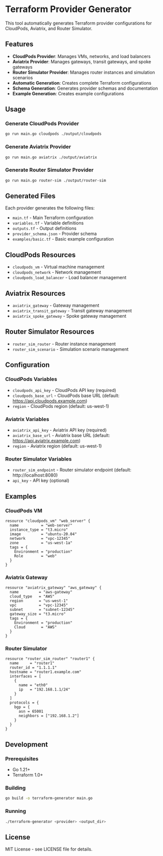 # Terraform Provider Generator

This tool automatically generates Terraform provider configurations for CloudPods, Aviatrix, and Router Simulator.

## Features

- **CloudPods Provider**: Manages VMs, networks, and load balancers
- **Aviatrix Provider**: Manages gateways, transit gateways, and spoke gateways
- **Router Simulator Provider**: Manages router instances and simulation scenarios
- **Automatic Generation**: Creates complete Terraform configurations
- **Schema Generation**: Generates provider schemas and documentation
- **Example Generation**: Creates example configurations

## Usage

### Generate CloudPods Provider

```bash
go run main.go cloudpods ./output/cloudpods
```

### Generate Aviatrix Provider

```bash
go run main.go aviatrix ./output/aviatrix
```

### Generate Router Simulator Provider

```bash
go run main.go router-sim ./output/router-sim
```

## Generated Files

Each provider generates the following files:

- `main.tf` - Main Terraform configuration
- `variables.tf` - Variable definitions
- `outputs.tf` - Output definitions
- `provider_schema.json` - Provider schema
- `examples/basic.tf` - Basic example configuration

## CloudPods Resources

- `cloudpods_vm` - Virtual machine management
- `cloudpods_network` - Network management
- `cloudpods_load_balancer` - Load balancer management

## Aviatrix Resources

- `aviatrix_gateway` - Gateway management
- `aviatrix_transit_gateway` - Transit gateway management
- `aviatrix_spoke_gateway` - Spoke gateway management

## Router Simulator Resources

- `router_sim_router` - Router instance management
- `router_sim_scenario` - Simulation scenario management

## Configuration

### CloudPods Variables

- `cloudpods_api_key` - CloudPods API key (required)
- `cloudpods_base_url` - CloudPods base URL (default: https://api.cloudpods.example.com)
- `region` - CloudPods region (default: us-west-1)

### Aviatrix Variables

- `aviatrix_api_key` - Aviatrix API key (required)
- `aviatrix_base_url` - Aviatrix base URL (default: https://api.aviatrix.example.com)
- `region` - Aviatrix region (default: us-west-1)

### Router Simulator Variables

- `router_sim_endpoint` - Router simulator endpoint (default: http://localhost:8080)
- `api_key` - API key (optional)

## Examples

### CloudPods VM

```hcl
resource "cloudpods_vm" "web_server" {
  name          = "web-server"
  instance_type = "t3.micro"
  image         = "ubuntu-20.04"
  network       = "vpc-12345"
  zone          = "us-west-1a"
  tags = {
    Environment = "production"
    Role        = "web"
  }
}
```

### Aviatrix Gateway

```hcl
resource "aviatrix_gateway" "aws_gateway" {
  name         = "aws-gateway"
  cloud_type   = "AWS"
  region       = "us-west-1"
  vpc          = "vpc-12345"
  subnet       = "subnet-12345"
  gateway_size = "t3.micro"
  tags = {
    Environment = "production"
    Cloud       = "AWS"
  }
}
```

### Router Simulator

```hcl
resource "router_sim_router" "router1" {
  name     = "router1"
  router_id = "1.1.1.1"
  hostname = "router1.example.com"
  interfaces = [
    {
      name = "eth0"
      ip   = "192.168.1.1/24"
    }
  ]
  protocols = {
    bgp = {
      asn = 65001
      neighbors = ["192.168.1.2"]
    }
  }
}
```

## Development

### Prerequisites

- Go 1.21+
- Terraform 1.0+

### Building

```bash
go build -o terraform-generator main.go
```

### Running

```bash
./terraform-generator <provider> <output_dir>
```

## License

MIT License - see LICENSE file for details.
